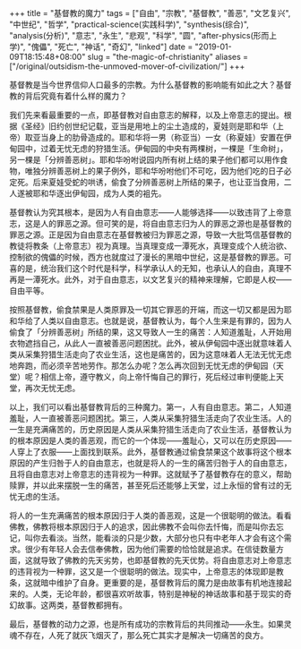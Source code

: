 +++
title = "基督教的魔力"
tags = ["自由", "宗教", "基督教", "善恶", "文艺复兴", "中世纪", "哲学", "practical-science(实践科学)", "synthesis(综合)", "analysis(分析)", "意志", "永生", "悲观", "科学", "圆", "after-physics(形而上学)", "傀儡", "死亡", "神话", "奇幻", "linked"]
date = "2019-01-09T18:15:48+08:00"
slug = "the-magic-of-christianity"
aliases = ["/original/outsidism-the-unmoved-mover-of-civilization/"]
+++

基督教是当今世界信仰人口最多的宗教。为什么基督教的影响能有如此之大？基督教的背后究竟有着什么样的魔力？

我们先来看最重要的一点，即基督教对自由意志的解释，以及上帝意志的提出。根据《圣经》旧约创世纪记载，亚当是用地上的尘土造成的，夏娃则是耶和华（上帝）取亚当身上的肋骨造成的。耶和华将一男（称亚当）一女（称夏娃）安置在伊甸园中，过着无忧无虑的狩猎生活。伊甸园的中央有两棵树，一棵是「生命树」，另一棵是「分辨善恶树」。耶和华吩咐说园内所有树上结的果子他们都可以用作食物，唯独分辨善恶树上的果子例外，耶和华吩咐他们不可吃，因为他们吃的日子必定死。后来夏娃受蛇的哄诱，偷食了分辨善恶树上所结的果子，也让亚当食用，二人遂被耶和华逐出伊甸园，成为人类的袓先。

基督教认为究其根本，是因为人有自由意志——人能够选择——以致违背了上帝意志，这是人的罪恶之源。但可笑的是，将自由意志归为人的罪恶之源也是基督教的罪恶之源。正是因为自由意志在基督教被归为罪恶之源，导致一大批笃信基督教的教徒将教条（上帝意志）视为真理。当真理变成一潭死水，真理变成个人统治欲、控制欲的傀儡的时候，西方也就度过了漫长的黑暗中世纪，这是基督教的罪恶。可喜的是，统治我们这个时代是科学，科学承认人的无知，也承认人的自由，真理不再是一潭死水。此外，对于自由意志，以文艺复兴的精神来理解，它即是人权——自由平等。

按照基督教，偷食禁果是人类原罪及一切其它罪恶的开端，而这一切又都是因为耶和华给了人类以自由意志。也就是说，基督教认为，每个人生来是有罪的，因为人偷食了「分辨善恶树」所结的果，这又导致人一生的痛苦：人知道羞耻，人开始用衣物遮挡自己，从此人一直被善恶问题困扰。此外，被从伊甸园中逐出就意味着人类从采集狩猎生活走向了农业生活，这也是痛苦的，因为这意味着人无法无忧无虑地奔跑，而必须辛苦地劳作。那怎么办呢？怎么再次回到无忧无虑的伊甸园（天堂）呢？相信上帝，遵守教义，向上帝忏悔自己的罪行，死后经过审判便能上天堂，再次无忧无虑。

以上，我们可以看出基督教背后的三种魔力。第一，人有自由意志。第二，人知道羞耻，人一直被善恶问题困扰。第三，人类从采集狩猎生活走向了农业生活。人的一生是充满痛苦的，历史原因是人类从采集狩猎生活走向了农业生活，基督教认为的根本原因是人类的善恶观，而它的一个体现——羞耻心，又可以在历史原因——人穿上了衣服——上面找到联系。此外，基督教通过偷食禁果这个故事将这个根本原因的产生归咎于人的自由意志，也就是将人的一生的痛苦归咎于人的自由意志，且将自由意志对上帝意志的违背视为一种罪。这就赋予了基督教存在的意义，帮助赎罪，并以此来摆脱一生的痛苦，甚至死后还能够上天堂，过上永恒的曾有过的无忧无虑的生活。

将人的一生充满痛苦的根本原因归于人类的善恶观，这是一个很聪明的做法。看看佛教，佛教将根本原因归于人的追求，因此佛教不会叫你去忏悔，而是叫你去忘记，叫你去看淡。当然，能看淡的只是少数，大部分也只有中老年人才会有这个需求。很少有年轻人会去信奉佛教，因为他们需要的恰恰就是追求。在信徒数量方面，这就导致了佛教的先天劣势，也即基督教的先天优势。将自由意志对上帝意志的违背视为一种罪，这又是一个很聪明的做法。现实中，上帝意志的体现即是教条，这就暗中维护了自身。更重要的是，基督教背后的魔力是由故事有机地连接起来的。人类，无论年龄，都很喜欢听故事，特别是神秘的神话故事和基于现实的奇幻故事。这两类，基督教都拥有。

最后，基督教的动力之源，也是所有成功的宗教背后的共同推动——永生。如果灵魂不存在，人死了就灰飞烟灭了，那么死亡其实才是解决一切痛苦的良方。

